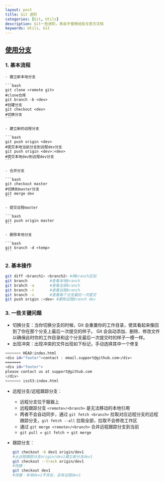 ```yaml
---
layout: post
title: Git 进阶
categories: [Git, Utils]
description: Git一些进阶，来自于使用经验与官方文档
keywords: Utils, Git
---
```


## [使用分支](https://git-scm.com/book/zh/v2/Git-%E5%88%86%E6%94%AF-%E5%88%86%E6%94%AF%E7%9A%84%E6%96%B0%E5%BB%BA%E4%B8%8E%E5%90%88%E5%B9%B6)

### 1. 基本流程

    - 建立新本地分支

    ```bash
    git clone <remote git>  
    #clone仓库
    git branch -b <dev>  
    #创建分支
    git checkout <dev>  
    #切换分支
    ```

    - 建立新的远程分支
  
    ```bash
    git push origin <dev>  
    #提交本地当前分支到远程dev分支
    git push origin <dev>:<dev>  
    #提交本地dev到远程dev分支
    ```

    - 合并分支
  
    ```bash
    git checkout master
    #切换到master分支
    git merge dev
    ```

    - 提交远程master

    ```bash
    git push origin master
    ```

    - 删除本地分支
  
    ```bash
    git branch -d <temp>
    ```

### 2. 基本操作

```bash
git diff <branch1> <branch2> #两branch区别
git branch          #查看本地branch
git brahch -a       #查看全部branch
git branch -r       #查看远程branch
git branch -v       #查看每个分支最后一次提交
git push origin :<dev> #删除远程branch dev
```

### 3. 一些关键问题

- 切换分支：当你切换分支的时候，Git 会重置你的工作目录，使其看起来像回到了你在那个分支上最后一次提交的样子。 Git 会自动添加、删除、修改文件以确保此时你的工作目录和这个分支最后一次提交时的样子一模一样。
- 出现冲突：出现冲突的文件出现如下标记，手动选择其中一个修复

```bash
<<<<<<< HEAD:index.html
<div id="footer">contact : email.support@github.com</div>
=======
<div id="footer">
please contact us at support@github.com
</div>
>>>>>>> iss53:index.html
```  

- 远程分支/远程跟踪分支：
  - 远程分支位于服器上
  - 远程跟踪分支 `<remote>/<branch>` 是无法移动的本地引用
  - 两者不会自动同步，通过 `git fetch <branch>` 拉取对应远程分支的远程跟踪分支，`git fetch --all` 拉取全部，拉取不会修改工作区
  - 通过 `git merge <remote>/<branch>` 合并远程跟踪分支到当前
  - `git pull = git fetch + git merge`
- 跟踪分支：

    ```bash
    git checkout -b dev1 origin/dev1
    #从远程跟踪分支origin/dev1建立新分支dev1
    git checkout --track origin/dev1
    #快捷：
    git checkout dev1
    #快捷：本地dev1不存在，且有远程dev1
    ```
